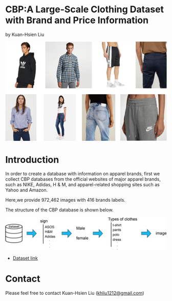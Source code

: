 # CBP:A Large-Scale Clothing Dataset with Brand and Price Information
by Kuan-Hsien Liu

![](https://github.com/nutccsie2507/CBP-A-Large-Scale-Clothing-Dataset-with-Brand-and-Price-Information/raw/master/images/dataset.png)  

# Introduction
In order to create a database with information on apparel brands, first we collect CBP databases from the official websites of major apparel brands, such as NIKE, Adidas, H & M, and apparel-related shopping sites such as Yahoo and Amazon.

Here,we provide 972,462 images with 416 brands labels.

The structure of the CBP database is shown below.

![](https://github.com/nutccsie2507/CBP-A-Large-Scale-Clothing-Dataset-with-Brand-and-Price-Information/raw/master/images/dataset_structure.png)

* [Dataset link](http://google.com "test")  

# Contact
Please feel free to contact Kuan-Hsien Liu (khliu1212@gmail.com)
